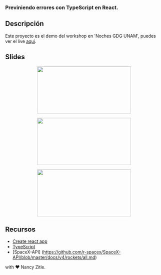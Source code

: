 ### Previniendo errores con TypeScript en React.

## Descripción

Este proyecto es el demo del workshop en 'Noches GDG UNAM', puedes ver el live [aquí](https://www.facebook.com/GDGUNAM/videos/2670004176584311).

## Slides

<p align="center">
  <img src="./src/img/presentacion.png alt="Presentación"
    width="300" height="150"/>
 </p>
 <p align="center">
  <img src="./src/img/definicion.png alt="Definicion"
    width="300" height="150"/>
 </p>
 <p align="center">
  <img src="./src/img/conclusiones.png alt="Conclusiones"
    width="300" height="150"/>
 </p>

## Recursos

- [Create react app](https://create-react-app.dev/docs/adding-typescript/)
- [TypeScript](https://www.typescriptlang.org/)
- [SpaceX-API] (https://github.com/r-spacex/SpaceX-API/blob/master/docs/v4/rockets/all.md)

with :heart: Nancy Zitle.
